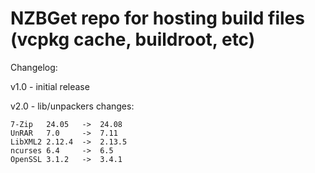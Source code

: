 # NZBGet repo for hosting build files (vcpkg cache, buildroot, etc)

Changelog:

v1.0 - initial release

v2.0 - lib/unpackers changes:
```
7-Zip	24.05   ->  24.08
UnRAR	7.0     ->  7.11
LibXML2	2.12.4  ->  2.13.5
ncurses	6.4     ->  6.5
OpenSSL	3.1.2   ->  3.4.1
```
